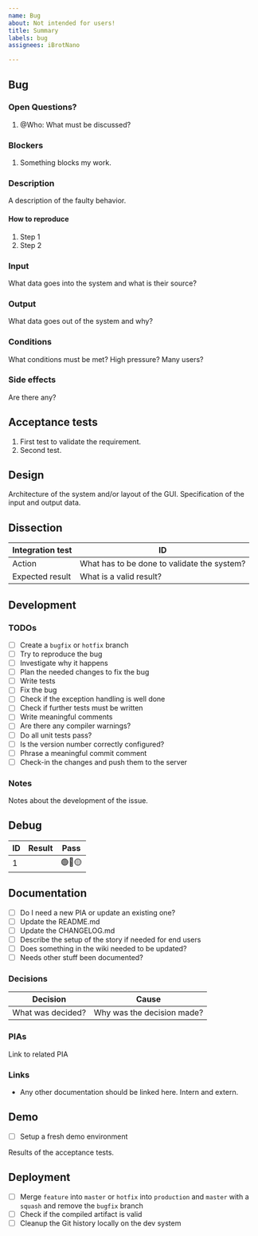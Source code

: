 ```yaml
---
name: Bug
about: Not intended for users! 
title: Summary
labels: bug
assignees: iBrotNano

---
```


## Bug

### Open Questions?

1. @Who: What must be discussed?

### Blockers

1. Something blocks my work.

### Description

A description of the faulty behavior.

#### How to reproduce

1. Step 1
1. Step 2

### Input

What data goes into the system and what is their source?

### Output

What data goes out of the system and why?

### Conditions

What conditions must be met? High pressure? Many users?

### Side effects

Are there any?

## Acceptance tests

1. First test to validate the requirement.
1. Second test.

## Design

Architecture of the system and/or layout of the GUI. Specification of the input and output data.

## Dissection

| Integration test | ID                                          |
| --------------- | ------------------------------------------- |
| Action          | What has to be done to validate the system? |
| Expected result | What is a valid result?                     |

## Development

### TODOs

- [ ] Create a `bugfix`  or `hotfix` branch
- [ ] Try to reproduce the bug
- [ ] Investigate why it happens
- [ ] Plan the needed changes to fix the bug
- [ ] Write tests
- [ ] Fix the bug
- [ ] Check if the exception handling is well done
- [ ] Check if further tests must be written
- [ ] Write meaningful comments
- [ ] Are there any compiler warnings?
- [ ] Do all unit tests pass?
- [ ] Is the version number correctly configured?
- [ ] Phrase a meaningful commit comment
- [ ] Check-in the changes and push them to the server

### Notes

Notes about the development of the issue.

## Debug

| ID   | Result | Pass |
| ---- | ------ | ---- |
| 1   |        | 🟢🔴🟡  |

## Documentation

- [ ] Do I need a new PIA or update an existing one?
- [ ] Update the README.md
- [ ] Update the CHANGELOG.md
- [ ] Describe the setup of the story if needed for end users
- [ ] Does something in the wiki needed to be updated?
- [ ] Needs other stuff been documented?

### Decisions

| Decision          | Cause                      |
| ----------------- | -------------------------- |
| What was decided? | Why was the decision made? |

### PIAs

Link to related PIA

### Links

- Any other documentation should be linked here. Intern and extern.

## Demo

- [ ] Setup a fresh demo environment

Results of the acceptance tests.

## Deployment

- [ ] Merge `feature` into `master` or `hotfix` into `production` and `master` with a `squash` and remove the `bugfix` branch
- [ ] Check if the compiled artifact is valid
- [ ] Cleanup the Git history locally on the dev system
